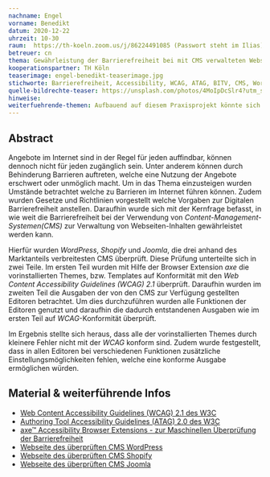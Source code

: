 ```yaml
---
nachname: Engel
vorname: Benedikt
datum: 2020-12-22
uhrzeit: 10-30
raum:  https://th-koeln.zoom.us/j/86224491085 (Passwort steht im Ilias) Präsentation
betreuer: cn
thema: Gewährleistung der Barrierefreiheit bei mit CMS verwalteten Webseiten
kooperationspartner: TH Köln
teaserimage: engel-benedikt-teaserimage.jpg
stichworte: Barrierefreiheit, Accessibility, WCAG, ATAG, BITV, CMS, WordPress, Joomla, Shopify
quelle-bildrechte-teaser: https://unsplash.com/photos/4MoIpDcSlr4?utm_source=unsplash&utm_medium=referral&utm_content=creditShareLink
hinweise:
weiterfuehrende-themen: Aufbauend auf diesem Praxisprojekt könnte sich in weiterführenden Arbeiten damit befasst werden die überprüften Themes/Templates auf WCAG-Konformität zu überarbeiten. | Darüber hinaus könnte auch ein Leitfaden für Redakteure und Redakteurinnen erstellt werden, welcher Hilfestllung bei der Auswahl des CMS bietet und Hinweise zur Gewährleistung der Barrierefreiheit bein editieren der Inhalte liefert.
---
```


## Abstract

Angebote im Internet sind in der Regel für jeden auffindbar, können dennoch nicht für jeden zugänglich sein. Unter anderem können durch Behinderung Barrieren auftreten, welche eine Nutzung der Angebote erschwert oder unmöglich macht.
Um in das Thema einzusteigen wurden Umstände betrachtet welche zu Barrieren im Internet führen können. Zudem wurden Gesetze und Richtlinien vorgestellt welche Vorgaben zur Digitalen Barrierefreiheit anstellen.
Daraufhin wurde sich mit der Kernfrage befasst, in wie weit die Barrierefreiheit bei der Verwendung von *Content-Management-Systemen(CMS)* zur Verwaltung von Webseiten-Inhalten gewährleistet werden kann.

Hierfür wurden *WordPress*, *Shopify* und *Joomla*, die drei anhand des Marktanteils verbreitesten CMS überprüft. Diese Prüfung unterteilte sich in zwei Teile. Im ersten Teil wurden mit Hilfe der Browser Extension *axe* die vorinstallierten Themes, bzw. Templates auf Konformität mit den *Web Content Accessibility Guidelines (WCAG) 2.1* überprüft. Daraufhin wurden im zweiten Teil die Ausgaben der von den CMS zur Verfügung gestellten Editoren betrachtet. Um dies durchzuführen wurden alle Funktionen der Editoren genutzt und daraufhin die dadurch entstandenen Ausgaben wie im ersten Teil auf *WCAG*-Konformität überprüft. 

Im Ergebnis stellte sich heraus, dass alle der vorinstallierten Themes durch kleinere Fehler nicht mit der *WCAG* konform sind. Zudem wurde festgestellt, dass in allen Editoren bei verschiedenen Funktionen zusätzliche Einstellungsmöglichkeiten fehlen, welche eine konforme Ausgabe ermöglichen würden.

## Material & weiterführende Infos

- [Web Content Accessibility Guidelines (WCAG) 2.1 des W3C](https://www.w3.org/TR/WCAG21/)
- [Authoring Tool Accessibility Guidelines (ATAG) 2.0 des W3C](https://www.w3.org/TR/ATAG20/)
- [axe™ Accessibility Browser Extensions - zur Maschinellen Überprüfung der Barrierefreiheit](https://www.deque.com/axe/browser-extensions/)
- [Webseite des überprüften CMS WordPress](https://wordpress.org)
- [Webseite des überprüften CMS Shopify](https://www.shopify.de)
- [Webseite des überprüften CMS Joomla](https://www.joomla.org)